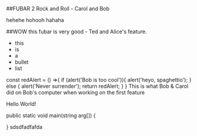 ##FUBAR 2 Rock and Roll - Carol and Bob

hehehe hohooh hahaha

##WOW this fubar is very good - Ted and Alice's feature.

- this
- is
- a
- bullet
- list

const redAlert = () =>{
if (alert('Bob is too cool')){
alert('heyo, spaghettio');
}
else {
alert('Never surrender');
return redAlert;
}
}
This is what Bob & Carol did on Bob's computer when working on the first feature

Hello World!

public static void main(string arg[]) {

}
sdsdfadfafda
